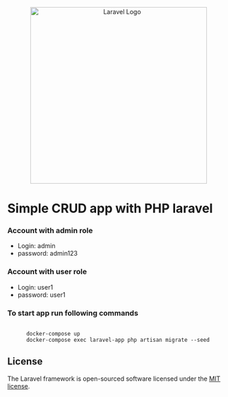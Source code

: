 <p align="center"><a href="https://laravel.com" target="_blank"><img src="https://raw.githubusercontent.com/laravel/art/master/logo-lockup/5%20SVG/2%20CMYK/1%20Full%20Color/laravel-logolockup-cmyk-red.svg" width="400" alt="Laravel Logo"></a></p>

<h1>Simple CRUD app with PHP laravel</h1>
<h3>Account with admin role</h3>
<ul>
    <li>Login: admin</li>
    <li>password: admin123</li>
</ul>
<h3>Account with user role</h3>
<ul>
    <li>Login: user1</li>
    <li>password: user1</li>
</ul>

<h3>To start app run following commands</h3>
<code>                                                                    
      docker-compose up                                                   
      docker-compose exec laravel-app php artisan migrate --seed                  
</code>

## License

The Laravel framework is open-sourced software licensed under the [MIT license](https://opensource.org/licenses/MIT).
